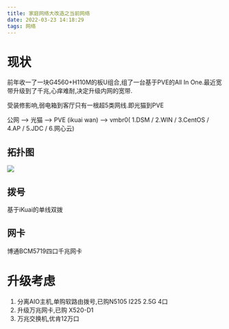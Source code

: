 ```yaml
---
title: 家庭网络大改造之当前网络
date: 2022-03-23 14:18:29
tags: 网络
---
```

# 现状
前年收一了一块G4560+H110M的板U组合,组了一台基于PVE的All In One.最近宽带升级到了千兆,心痒难耐,决定升级内网的宽带.

受装修影响,弱电箱到客厅只有一根超5类网线.即光猫到PVE

公网 --> 光猫 --> PVE (ikuai wan) --> vmbr0( 1.DSM / 2.WIN / 3.CentOS / 4.AP / 5.JDC / 6.网心云)

## 拓扑图
![](1.png)


## 拨号
基于iKuai的单线双拨

## 网卡
博通BCM5719四口千兆网卡

# 升级考虑

1. 分离AIO主机,单购软路由拨号,已购N5105 I225 2.5G 4口
2. 升级万兆网卡,已购 X520-D1
3. 万兆交换机,优肯12万口

